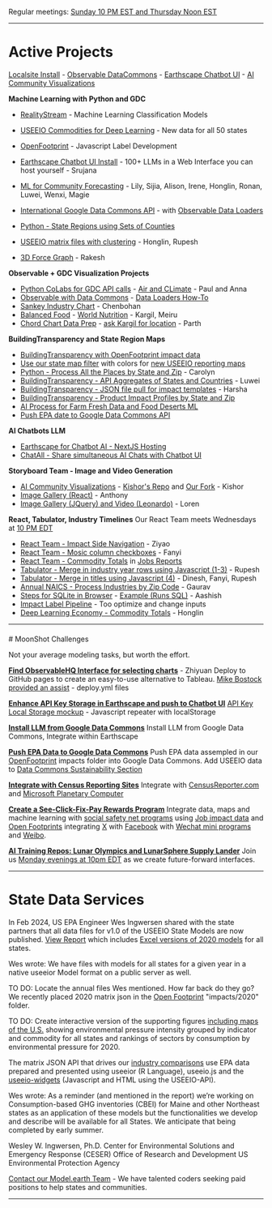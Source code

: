 Regular meetings: [Sunday 10 PM EST and Thursday Noon EST](/io/coders/)
<!--Overview Session on Tuesday at Noon ET for new team members.-->

<hr style="margin-bottom:20px">

# Active Projects

[Localsite Install](../localsite/start/steps/) - [Observable DataCommons](/data-commons/dist/) - [Earthscape Chatbot UI](/earthscape/app/) - [AI Community Visualizations](/data-pipeline/research)

<!--
CSV Files to use for Timelines, Observable, and AI Training at: [industries/naics/US/counties](https://github.com/ModelEarth/community-data/tree/master/industries/naics/US/counties)  
Pre-processed data for county industry levels, based on employment, establishments and payroll.-->

**Machine Learning with Python and GDC**

- [RealityStream](/RealityStream/) - Machine Learning Classification Models
- [USEEIO Commodities for Deep Learning](/data-pipeline/research/economy) - New data for all 50 states
- [OpenFootprint](/useeio.js/footprint) - Javascript Label Development
- [Earthscape Chatbot UI Install](/earthscape/app/) - 100+ LLMs in a Web Interface you can host yourself - Srujana
- [ML for Community Forecasting](../data-pipeline/timelines/training/naics/) - Lily, Sijia, Alison, Irene, Honglin, Ronan, Luwei, Wenxi, Magie
- [International Google Data Commons API](/data-pipeline/international/) - with [Observable Data Loaders](https://observablehq.com/framework/loaders)
- [Python - State Regions using Sets of Counties](/community-data/us/edd/)
- [USEEIO matrix files with clustering](/machine-learning/python/cluster/) - Honglin, Rupesh

- [3D Force Graph](https://github.com/vasturiano/3d-force-graph) - Rakesh

**Observable + GDC Visualization Projects**

- [Python CoLabs for GDC API calls](/data-commons/docs/) - [Air and CLimate](/data-commons/dist/air) - Paul and Anna
- [Observable with Data Commons](/data-commons/) - [Data Loaders How-To](/data-commons/dist/air/)
- [Sankey Industry Chart](/io/charts/sankey/) - Chenbohan
- [Balanced Food](/balanced/) - [World Nutrition](/data-commons/dist/food) - Kargil, Meiru
- [Chord Chart Data Prep](/io/charts/chord/) - [ask Kargil for location](https://github.com/modelearth/Observables-DataLoader/tree/master/docs) - Parth


**BuildingTransparency and State Region Maps**

- [BuildingTransparency with OpenFootprint impact data](/OpenFootprint)
- [Use our state map filter](#geoview=country) with colors for [new USEEIO reporting maps](https://figshare.com/collections/USEEIO_State_Models_v1_0_-_Supporting_Figures/7041473)
- [Python - Process All the Places by State and Zip](/places) - Carolyn
- [BuildingTransparency - API Aggregates of States and Countries](/io/template/product/) - Luwei
- [BuildingTransparency - JSON file pull for impact templates](/io/template/product/) - Harsha<!-- Later display with SQLite -->
- [BuildingTransparency - Product Impact Profiles by State and Zip](/io/template/feed/)
- [AI Process for Farm Fresh Data and Food Deserts ML](/community-data/process/python/farmfresh/)
- [Push EPA date to Google Data Commons API](https://docs.datacommons.org/api/)


**AI Chatbots LLM**

- [Earthscape for Chatbot AI - NextJS Hosting](/earthscape/app/)
- [ChatAll - Share simultaneous AI Chats with Chatbot UI](https://github.com/sunner/ChatALL)

**Storyboard Team - Image and Video Generation**
- [AI Community Visualizations](/data-pipeline/research/) - [Kishor's Repo](https://github.com/mannurkishorreddy/streamlit-replicate-img-app) and [Our Fork](https://github.com/ModelEarth/replicate) - Kishor
- [Image Gallery (React)](/replicate/gallery/view/) - Anthony
- [Image Gallery (JQuery) and Video (Leonardo)](/data-pipeline/research/stream) - Loren

**React, Tabulator, Industry Timelines**
Our React Team meets Wednesdays at [10 PM EDT](coders)
- [React Team - Impact Side Navigation](/io/charts/inflow-outflow/#set=prosperity&indicators=VADD,JOBS) - Ziyao
- [React Team - Mosic column checkboxes](/io/charts) - Fanyi
- [React Team - Commodity Totals](/localsite/info/data/totals/) in [Jobs Reports](/localsite/info/#indicators=JOBS)
- [Tabulator - Merge in industry year rows using Javascript (1-3)](/data-pipeline/timelines/tabulator/) - Rupesh<!--Vadlamudi-->
- [Tabulator - Merge in titles using Javascript (4)](/data-pipeline/timelines/tabulator/) - Dinesh, Fanyi, Rupesh
- [Annual NAICS - Process Industries by Zip Code](/data-pipeline/industries/naics) - Gaurav
- [Steps for SQLite in Browser](/data-pipeline/timelines/sqlite/phiresky/) - [Example (Runs SQL)](https://phiresky.github.io/blog/2021/hosting-sqlite-databases-on-github-pages/) - Aashish
- [Impact Label Pipeline](/apps/impact) - Too optimize and change inputs
- [Deep Learning Economy - Commodity Totals](/data-pipeline/research/economy/) - Honglin

<!--
For Footprint
- [Python - Census Zipcode Profiles](/zip/io/#zip=10001) - setup Github Action (Loren: Update 49501)
-->

<hr style="margin-bottom: 20px;">
# MoonShot Challenges

Not your average modeling tasks, but worth the effort.

**[Find ObservableHQ Interface for selecting charts](https://github.com/observablehq)** - Zhiyuan
Deploy to GitHub pages to create an easy-to-use alternative to Tableau.
[Mike Bostock provided an assist](https://github.com/observablehq/framework/discussions/1030) - deploy.yml files

**[Enhance API Key Storage in Earthscape and push to Chatbot UI](/earthscape)**
[API Key Local Storage mockup](../localsite/tools/storage/api/) - Javascript repeater with localStorage

**[Install LLM from Google Data Commons](/localsite/info/data/datacommons/)**
Install LLM from Google Data Commons, Integrate within Earthscape

**[Push EPA Data to Google Data Commons](/localsite/info/data/datacommons/)**
Push EPA data assempled in our [OpenFootprint](/OpenFootprint) impacts folder into Google Data Commons.
Add USEEIO data to [Data Commons Sustainability Section](https://www.datacommons.org/explore/sustainability)

**[Integrate with Census Reporting Sites](/community/resources/censusreporter/)**
Integrate with [CensusReporter.com](https://CensusReporter.com) and [Microsoft Planetary Computer](https://planetarycomputer.microsoft.com/)

**[Create a See-Click-Fix-Pay Rewards Program](https://seeclickfix.com)**
Integrate data, maps and machine learning with [social safety net programs](https://www.codeforamerica.org/features/bringing-social-safety-net-benefits-online/) using 
[Job impact data](/localsite/info/#indicators=VADD,JOBS) and [Open Footprints](/OpenFootprint/) integrating [X](https://x.com) with [Facebook](https://facebook.com/) with [Wechat mini programs](https://sekkeidigitalgroup.com/wechat-mini-program/) and [Weibo](Weibo).

**[AI Training Repos: Lunar Olympics and LunarSphere Supply Lander](/replicate/)**
Join us [Monday evenings at 10pm EDT](/io/coders/) as we create future-forward interfaces.

<!-- [ML - NAICS Imputation Using Machine Learning](https://github.com/ModelEarth/machine-learning) - Honglin-->
<!-- [CMD - Build IO .json files from EPA API for all 50 states](/io/charts/) - Honglin (next week)--><!-- Zhu -->

<!--

Use dashes rather than underscores in file names and parameters for readability in links and for compatibility with markdown. Otherwise a back-slash \_ is needed when documenting.



We're meeting today (Thursday) at Noon EDT, and again on Sunday at 10 PM EDT.
(We also do focused meetups Monday and Wednesday evenings at 10 PM.)

We're meeting tonight (Sunday) at 10 PM EDT, and again on Thursday at Noon EDT.
(We also do focused meetups Monday and Wednesday evenings at 10 PM.)

We're meeting today (Thursday) at Noon EDT, and again on Sunday at 10 PM EDT.
(We also do focused meetups Monday and Wednesday evenings at 10 PM.)

We're meeting Thursday at Noon EDT, and again on Sunday at 10 PM EDT.
(We also do focused meetups Monday and Wednesday evenings at 10 PM.)


Welcome - We're meeting today (Thursday) at Noon EDT, then Sunday at 10 PM
Welcome - Our next Model.earth meetup is Thursday at Noon EDT
Welcome - Our next Model.earth React meetup is Wednesday at 10PM EDT
Welcome - Our next Model.earth meetup is tonight at 10 PM EDT


Welcome - Our next Model.earth meetup is Sunday at 10 PM EDT

Hi, thanks for registering with our ModelEarth team!

We meet next on Sunday at 10 PM EDT, and again on Thursday at Noon EDT.
(We also do focused meetups Monday and Wednesday evenings at 10 PM.)

Let me know which of the following areas you're interested in:
Javascript, React, D3, Leaflet, Python, Forecasting with ML, LLM Chat

Here are our active projects:
https://model.earth/io

Please pull down our repos with the cmd here after forking our main repos:
https://model.earth/localsite/start/steps

Also choose a topic of interest in our Observable Data Commons repo:
https://model.earth/data-commons/dist

Let me know if you'd like a welcome letter for the OPT program.

Our meetup link is here - it's always the same Google Meet:
https://model.earth/io/coders

Looking forward to working with you!

Loren Heyns

----

Here's the template for the OPT letter.
Please adjust anything to fit your needs - update the start, job title, etc.




You can pick one of our Python to-do's and I'll loop you in with others involved in that area:

https://model.earth/data-pipeline/timelines/training/naics

Also fork our Earthscape Chatbot UI instance:
https://model.earth/earthscape/app

And let me know your area of interest in our Data Commons repo:

https://model.earth/data-commons/dist

Looking forward to working with you!



What's your favorite LLM currently? ChatGPT, Claude, Perplexity, MJ or another? I've been using chat.openai.com 3.5 a lot to create code snippets.



Overview video
https://platform.openai.com/docs/actions/introduction

https://retool.com/component-library



- [Commodity Flow Survey for Counties](https://github.com/modelearth/commodity-flow-survey)

Industry2vec: an Implementation for Industry Code Vector Representation
https://medium.com/wbaa/industry2vec-an-implementation-for-industry-code-vector-representation-68ec5f5de9a4

# Deep Dive TO DOs

Here’s a page about our Farm Fresh API pull project.
Please coordinate with Obiechina Iyi as you update the Python script.
https://model.earth/community-data/process/python/farmfresh/

Loren will request a new API key for the Farm Fresh data pull, to folow up from prior request Wed Jan 24, 2024.

-->


<hr style="margin-bottom: 20px;">

<h1>State Data Services</h1>

In Feb 2024, US EPA Engineer Wes Ingwersen shared with the state partners that all data files for v1.0 of the USEEIO State Models are now published. [View Report](https://cfpub.epa.gov/si/si_public_record_Report.cfm?dirEntryId=360453&Lab=CESER) which includes [Excel versions of 2020 models](http://doi.org/10.23719/1530076) for all states.

Wes wrote: We have files with models for all states for a given year in a native useeior Model format on a public server as well.

TO DO: Locate the annual files Wes mentioned. How far back do they go? We recently placed 2020 matrix json in the [Open Footprint](/OpenFootprint/) "impacts/2020" folder.

TO DO: Create interactive version of the supporting figures [including maps of the U.S.](https://doi.org/10.6084/m9.figshare.c.7041473) showing environmental pressure intensity grouped by indicator and commodity for all states and rankings of sectors by consumption by environmental pressure for 2020.

The matrix JSON API that drives our [industry comparisons](../localsite/info/) use EPA data prepared and presented using useeior (R Language),  useeio.js and the [useeio-widgets](../io/charts/) (Javascript and HTML using the USEEIO-API).

Wes wrote: As a reminder (and mentioned in the report) we’re working on Consumption-based GHG inventories (CBEI) for Maine and other Northeast states as an application of these models but the functionalities we develop and describe will be available for all States. We anticipate that being completed by early summer. 

Wesley W. Ingwersen, Ph.D.
Center for Environmental Solutions and Emergency Response (CESER)
Office of Research and Development
US Environmental Protection Agency

[Contact our Model.earth Team](../io/team/) - We have talented coders seeking paid positions to help states and communities.

---
<br>

<!--   
[Zipcode files with employment levels](https://github.com/modelearth/community-data/tree/master/us/zipcodes/naics) - Includes nunber of Establishments and Employees 
-->

<!--
Frome several years ago: 

- <a href="../../../localsite/info/#showloc">Industries and Impacts by county</a> - great to also include by zip! 
- [Bureau of Labor Statistics (BLS)](https://www.bls.gov/data/)  
- [Solar Companies](../../localsite/map/#show=solar)   
- [Electric Vehicle Ecosystems](../../localsite/info/#state=GA&show=vehicles)  
- [Commute Times and Walkability](../)  
<br>
-->

<!--
<b>EV Challenge Statements</b>  

1. Where are concentrations of electric and hydrogen vehicle parts manufacturers emerging?  

2. Where are combustion vehicle manufacturers likely to be impacted?  

3. How can we improve the visualization of supply chain inflow and outflow for local impacts on jobs, value added and the environment?  
-->

<!--
<b>Growing EV Ecosystems</b>  

1. University of Georgia - 33 new Proterra electric buses coming in 2021  
1. Georgia Power - Half of system fleet vehicles will be electric by 2030  
1. Hartsfield–Jackson Atlanta International Airport - [GreeningATL](https://www.17sustainabledevelopmentgoals.org/greeningatl-the-most-resilient-airport-globally/)  
1. Lyft partnership pilot program to add 50 EVs  
1. German GEDIA building $85 million [EV Parts Plant near Dalton, GA](https://www.bizjournals.com/atlanta/news/2020/07/29/gedia-automotive-group-plant-dalton-georgia.html)  
1. Korean SK Innovation's $1.6 billion plant adds $960 million [EV battery expansion in Commerce, GA](https://www.bizjournals.com/atlanta/news/2020/06/30/sk-innovation-georgia-electric-vehicle-plant.html)   
-->
